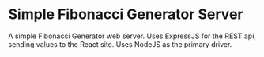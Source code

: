 # Simple Fibonacci Generator Server

A simple Fibonacci Generator web server. Uses ExpressJS for the REST api, sending values to the React site. Uses NodeJS as the primary driver.
